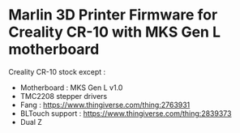 # Marlin 3D Printer Firmware for Creality CR-10 with MKS Gen L motherboard

Creality CR-10 stock except :
- Motherboard : MKS Gen L v1.0
- TMC2208 stepper drivers
- Fang : https://www.thingiverse.com/thing:2763931
- BLTouch support : https://www.thingiverse.com/thing:2839373
- Dual Z